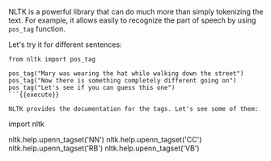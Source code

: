 NLTK is a powerful library that can do much more than simply tokenizing the text. For example, it allows easily to recognize the part of speech by using `pos_tag` function.

Let's try it for different sentences:

```
from nltk import pos_tag

pos_tag("Mary was wearing the hat while walking down the street")
pos_tag("Now there is something completely different going on")
pos_tag("Let's see if you can guess this one")
```{{execute}}

NLTK provides the documentation for the tags. Let's see some of them:

```
import nltk

nltk.help.upenn_tagset('NN')
nltk.help.upenn_tagset('CC')
nltk.help.upenn_tagset('RB')
nltk.help.upenn_tagset('VB')
```{{execute}}
